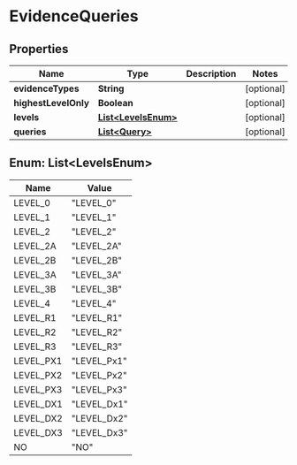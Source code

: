 
# EvidenceQueries

## Properties
Name | Type | Description | Notes
------------ | ------------- | ------------- | -------------
**evidenceTypes** | **String** |  |  [optional]
**highestLevelOnly** | **Boolean** |  |  [optional]
**levels** | [**List&lt;LevelsEnum&gt;**](#List&lt;LevelsEnum&gt;) |  |  [optional]
**queries** | [**List&lt;Query&gt;**](Query.md) |  |  [optional]


<a name="List<LevelsEnum>"></a>
## Enum: List&lt;LevelsEnum&gt;
Name | Value
---- | -----
LEVEL_0 | &quot;LEVEL_0&quot;
LEVEL_1 | &quot;LEVEL_1&quot;
LEVEL_2 | &quot;LEVEL_2&quot;
LEVEL_2A | &quot;LEVEL_2A&quot;
LEVEL_2B | &quot;LEVEL_2B&quot;
LEVEL_3A | &quot;LEVEL_3A&quot;
LEVEL_3B | &quot;LEVEL_3B&quot;
LEVEL_4 | &quot;LEVEL_4&quot;
LEVEL_R1 | &quot;LEVEL_R1&quot;
LEVEL_R2 | &quot;LEVEL_R2&quot;
LEVEL_R3 | &quot;LEVEL_R3&quot;
LEVEL_PX1 | &quot;LEVEL_Px1&quot;
LEVEL_PX2 | &quot;LEVEL_Px2&quot;
LEVEL_PX3 | &quot;LEVEL_Px3&quot;
LEVEL_DX1 | &quot;LEVEL_Dx1&quot;
LEVEL_DX2 | &quot;LEVEL_Dx2&quot;
LEVEL_DX3 | &quot;LEVEL_Dx3&quot;
NO | &quot;NO&quot;



